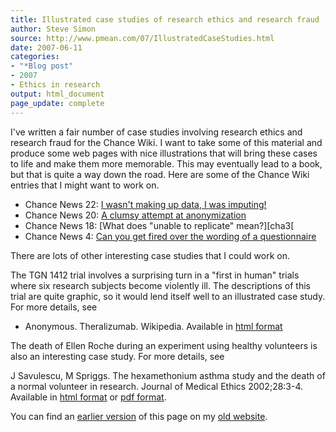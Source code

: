 ```yaml
---
title: Illustrated case studies of research ethics and research fraud
author: Steve Simon
source: http://www.pmean.com/07/IllustratedCaseStudies.html
date: 2007-06-11
categories:
- "*Blog post"
- 2007
- Ethics in research
output: html_document
page_update: complete
---
```


I've written a fair number of case studies involving research ethics and research fraud for the Chance Wiki. I want to take some of this material and produce some web pages with nice illustrations that will bring these cases to life and make them more memorable. This may eventually lead to a book, but that is quite a way down the road. Here are some of the Chance Wiki entries that I might want to work on.

+ Chance News 22: [I wasn't making up data, I was imputing!][cha1]
+ Chance News 20: [A clumsy attempt at anonymization][cha2]
+ Chance News 18: [What does "unable to replicate" mean?][cha3[
+ Chance News 4: [Can you get fired over the wording of a questionnaire][cha4]

There are lots of other interesting case studies that I could work on.

The TGN 1412 trial involves a surprising turn in a "first in human" trials where six research subjects become violently ill. The descriptions of this trial are quite graphic, so it would lend itself well to an illustrated case study. For more details, see

+ Anonymous. Theralizumab. Wikipedia. Available in [html format][wik1]

The death of Ellen Roche during an experiment using healthy volunteers is also an interesting case study. For more details, see

J Savulescu, M Spriggs. The hexamethonium asthma study and the death of a normal volunteer in research. Journal of Medical Ethics 2002;28:3-4. Available in [html format][sav1] or [pdf format][sav2].

You can find an [earlier version][sim1] of this page on my [old website][sim2].

[sim1]: http://www.pmean.com/07/IllustratedCaseStudies.html
[sim2]: http://www.pmean.com

[cha1]: http://chance.dartmouth.edu/chancewiki/index.php/Chance_News_22#I_wasn.27t_making_up_data.2C_I_was_imputing.21
[cha2]: http://chance.dartmouth.edu/chancewiki/index.php/Chance_News_20#A_clumsy_attempt_at_anonymization
[cha3]: http://chance.dartmouth.edu/chancewiki/index.php/Chance_News_18#What_does_.22unable_to_replicate.22_mean.3F
[cha4]: http://chance.dartmouth.edu/chancewiki/index.php/Chance_News_4#Can_you_get_fired_over_the_wording_of_a_questionnaire.3F

[sav1]: http://jme.bmj.com/cgi/content/extract/28/1/3
[sav2]: https://jme.bmj.com/content/medethics/28/1/3.full.pdf

[wik1]: http://en.wikipedia.org/wiki/TGN1412